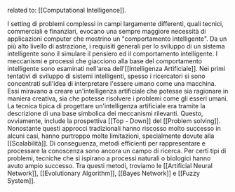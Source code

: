 related to: [[Computational Intelligence]].

I setting di problemi complessi in campi largamente differenti, quali tecnici, commerciali e finanziari, evocano una sempre maggiore necessità di applicazioni computer che mostrino un "comportamento intelligente".
Da un più alto livello di astrazione, i requisiti generali per lo sviluppo di un sistema intelligente sono il simulare il pensiero ed il comportamento intelligente.
I meccanismi e processi che giacciono alla base del comportamento intelligente sono esaminati nell'area dell'[[Intelligenza Artificiale]].
Nei primi tentativi di sviluppo di sistemi intelligenti, spesso i ricercatori si sono concentrati sull'idea di interpretare l'essere umano come una macchina. Essi miravano a creare un'intelligenza artificiale che potesse sia ragionare in maniera creativa, sia che potesse risolvere i problemi come gli esseri umani.
La tecnica tipica di progettare un'intelligenza artificiale era tramite la descrizione di una base simbolica dei meccanismi rilevanti. Questo, ovviamente, include la prospettiva [[Top - Down]] del [[Problem solving]].
Nonostante questi approcci tradizionali hanno riscosso molto successo in alcuni casi, hanno purtroppo molte limitazioni, specialmente dovute alla [[Scalabilità]].
Di conseguenza, metodi efficienti per rappresentare e processare la conoscenza sono ancora un campo di ricerca. Per certi tipi di problemi, tecniche che si ispirano a processi naturali o biologici hanno avuto ampio successo. Tra questi metodi, troviamo le [[Artificial Neural Network]], [[Evolutionary Algorithm]], [[Bayes Network]] e [[Fuzzy System]].
